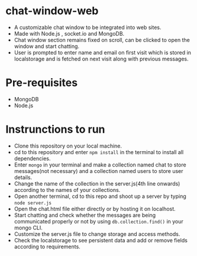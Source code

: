 # chat-window-web
- A customizable chat window to be integrated into web sites.
- Made with Node.js , socket.io and MongoDB.
- Chat window section remains fixed on scroll, can be clicked to open the window and start chatting.
- User is prompted to enter name and email on first visit which is stored in localstorage and is fetched on next visit along with previous messages.

# Pre-requisites
- MongoDB
- Node.js

# Instrunctions to run
- Clone this repository on your local machine.
- cd to this repository and enter <code>npm install</code> in the terminal to install all dependencies.
- Enter <code>mongo</code> in your terminal and make a collection named chat to store messages(not necessary) and a collection named users to store user details.
- Change the name of the collection in the server.js(4th line onwards) according to the names of your collections.
- Open another terminal, cd to this repo and shoot up a server by typing <code>node server.js</code>
- Open the chat.html file either directly or by hosting it on localhost.
- Start chatting and check whether the messages are being communicated properly or not by using <code>db.collection.find()</code> in your mongo  CLI.
- Customize the server.js file to change storage and access methods.
- Check the localstorage to see persistent data and add or remove fields according to requirements.
